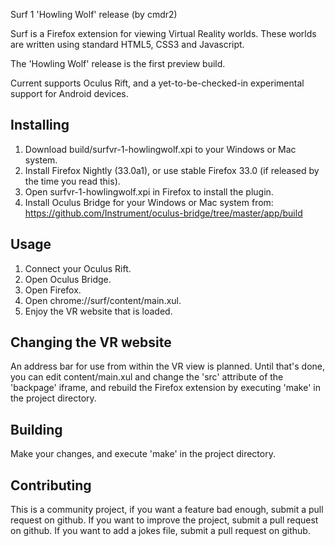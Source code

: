 Surf 1 'Howling Wolf' release
(by cmdr2)

Surf is a Firefox extension for viewing Virtual Reality worlds. These worlds are written using standard HTML5, CSS3 and Javascript.

The 'Howling Wolf' release is the first preview build.

Current supports Oculus Rift, and a yet-to-be-checked-in experimental support for Android devices.

Installing
----------
1. Download build/surfvr-1-howlingwolf.xpi to your Windows or Mac system.
2. Install Firefox Nightly (33.0a1), or use stable Firefox 33.0 (if released by the time you read this).
3. Open surfvr-1-howlingwolf.xpi in Firefox to install the plugin.
4. Install Oculus Bridge for your Windows or Mac system from: https://github.com/Instrument/oculus-bridge/tree/master/app/build

Usage
-----
1. Connect your Oculus Rift.
2. Open Oculus Bridge.
3. Open Firefox.
4. Open chrome://surf/content/main.xul.
5. Enjoy the VR website that is loaded.

Changing the VR website
-----------------------
An address bar for use from within the VR view is planned. Until that's done, you can edit content/main.xul and change the 'src' attribute of the 'backpage' iframe, and rebuild the Firefox extension by executing 'make' in the project directory.

Building
--------
Make your changes, and execute 'make' in the project directory.

Contributing
------------
This is a community project, if you want a feature bad enough, submit a pull request on github. If you want to improve the project, submit a pull request on github. If you want to add a jokes file, submit a pull request on github.
